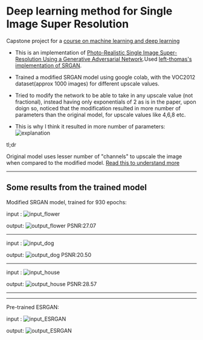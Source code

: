 # Deep learning method for Single Image Super Resolution
Capstone project for a [course on machine learning and deep learning](http://www.ai.iitkgp.ac.in/outreach)

- This is an implementation of [Photo-Realistic Single Image Super-Resolution Using a Generative Adversarial Network](https://arxiv.org/abs/1609.04802).Used [left-thomas's implementation of SRGAN](https://github.com/leftthomas/SRGAN).

- Trained a modified SRGAN model using google colab, with the VOC2012 dataset(approx 1000 images) for different upscale values. 

- Tried to modify the network to be able to take in any upscale value (not fractional), instead having only exponentials of 2 as is in the paper, upon doign so, noticed that the modification resulted in more number of parameters than the original model, for upscale values like 4,6,8 etc.

- This is why I think it resulted in more number of parameters:
![explanation](RESULTS/explanation.png)

tl;dr

Original model uses lesser number of "channels" to upscale the image when compared to the modified model. [Read this to understand more](https://www.inference.vc/holiday-special-deriving-the-subpixel-cnn-from-first-principles/)

----------
Some results from the trained model
----------

Modified SRGAN model, trained for 930 epochs:

input : ![input_flower](RESULTS/input_SRGAN_flower.jpg)

output: ![output_flower](RESULTS/ouput_SRGAN_flower_930epochs_psnr27.07.jpg) PSNR:27.07

----------

input : ![input_dog](RESULTS/input_SRGAN_dog.jpg)

output: ![output_dog](RESULTS/output_SRGAN_100epoch_psnr-20.50.jpg) PSNR:20.50

----------

input : ![input_house](RESULTS/input_SRGAN_house.jpg)

output: ![output_house](RESULTS/output_SRGAN_house_psnr28.57_930epochs.jpg) PSNR:28.57

----------
----------

Pre-trained ESRGAN:

input : ![input_ESRGAN](RESULTS/input_ESRGAN.png)

output: ![output_ESRGAN](RESULTS/output_ESRGAN.png)

